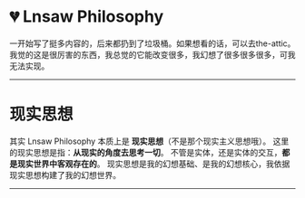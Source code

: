 # :broken_heart: Lnsaw Philosophy

一开始写了挺多内容的，后来都扔到了垃圾桶。如果想看的话，可以去the-attic。
我觉的这是很厉害的东西，我总觉的它能改变很多，我幻想了很多很多很多，可我无法实现。

****
# 现实思想
其实 Lnsaw Philosophy 本质上是 **现实思想**（不是那个现实主义思想哦）。
这里的现实思想是指：**从现实的角度去思考一切**。
不管是实体，还是实体的交互，**都是现实世界中客观存在的**。
现实思想是我的幻想基础、是我的幻想核心，我依据现实思想构建了我的幻想世界。
***
